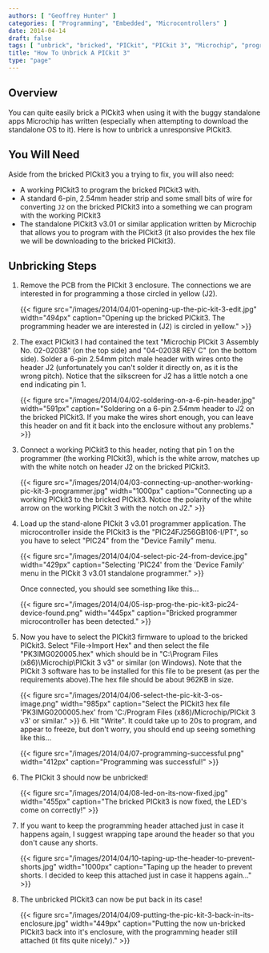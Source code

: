 ```yaml
---
authors: [ "Geoffrey Hunter" ]
categories: [ "Programming", "Embedded", "Microcontrollers" ]
date: 2014-04-14
draft: false
tags: [ "unbrick", "bricked", "PICkit", "PICkit 3", "Microchip", "programmer", "microcontroller" ]
title: "How To Unbrick A PICkit 3"
type: "page"
---
```


## Overview

You can quite easily brick a PICkit3 when using it with the buggy standalone apps Microchip has written (especially when attempting to download the standalone OS to it). Here is how to unbrick a unresponsive PICkit3.

## You Will Need

Aside from the bricked PICkit3 you a trying to fix, you will also need:

* A working PICkit3 to program the bricked PICkit3 with.
* A standard 6-pin, 2.54mm header strip and some small bits of wire for converting `J2` on the bricked PICkit3 into a something we can program with the working PICkit3
* The standalone PICkit3 v3.01 or similar application written by Microchip that allows you to program with the PICkit3 (it also provides the hex file we will be downloading to the bricked PICkit3).

## Unbricking Steps

1. Remove the PCB from the PICkit 3 enclosure. The connections we are interested in for programming a those circled in yellow (J2).  
  
     {{< figure src="/images/2014/04/01-opening-up-the-pic-kit-3-edit.jpg" width="494px" caption="Opening up the bricked PICkit3. The programming header we are interested in (J2) is circled in yellow."  >}}  
  
2. The exact PICkit3 I had contained the text "Microchip PICkit 3 Assembly No. 02-02038" (on the top side) and "04-02038 REV C" (on the bottom side). Solder a 6-pin 2.54mm pitch male header with wires onto the header J2 (unfortunately you can't solder it directly on, as it is the wrong pitch). Notice that the silkscreen for J2 has a little notch a one end indicating pin 1.  
  
    {{< figure src="/images/2014/04/02-soldering-on-a-6-pin-header.jpg" width="591px" caption="Soldering on a 6-pin 2.54mm header to J2 on the bricked PICkit3. If you make the wires short enough, you can leave this header on and fit it back into the enclosure without any problems."  >}}  
  
3. Connect a working PICkit3 to this header, noting that pin 1 on the programmer (the working PICkit3), which is the white arrow, matches up with the white notch on header J2 on the bricked PICkit3.  
  
    {{< figure src="/images/2014/04/03-connecting-up-another-working-pic-kit-3-programmer.jpg" width="1000px" caption="Connecting up a working PICkit3 to the bricked PICkit3. Notice the polarity of the white arrow on the working PICkit 3 with the notch on J2."  >}}  
  
4. Load up the stand-alone PICkit 3 v3.01 programmer application. The microcontroller inside the PICkit3 is the "PIC24FJ256GB106-I/PT", so you have to select "PIC24" from the "Device Family" menu.  
  
    {{< figure src="/images/2014/04/04-select-pic-24-from-device.jpg" width="429px" caption="Selecting 'PIC24' from the 'Device Family' menu in the PICkit 3 v3.01 standalone programmer."  >}}  
  
    Once connected, you should see something like this...  
  
    {{< figure src="/images/2014/04/05-isp-prog-the-pic-kit3-pic24-device-found.png" width="445px" caption="Bricked programmer microcontroller has been detected."  >}}  
  
5. Now you have to select the PICkit3 firmware to upload to the bricked PICkit3. Select "File->Import Hex" and then select the file "PK3IMG020005.hex" which should be in "C:\Program Files (x86)\Microchip\PICkit 3 v3\" or similar (on Windows). Note that the PICkit 3 software has to be installed for this file to be present (as per the requirements above).The hex file should be about 962KB in size.  
  
    {{< figure src="/images/2014/04/06-select-the-pic-kit-3-os-image.png" width="985px" caption="Select the PICkit3 hex file 'PK3IMG0200005.hex' from 'C:/Program Files (x86)/Microchip/PICkit 3 v3' or similar."  >}}  6. Hit "Write". It could take up to 20s to program, and appear to freeze, but don't worry, you should end up seeing something like this...  
  
    {{< figure src="/images/2014/04/07-programming-successful.png" width="412px" caption="Programming was successful!"  >}}  
  
7. The PICkit 3 should now be unbricked!  
  
    {{< figure src="/images/2014/04/08-led-on-its-now-fixed.jpg" width="455px" caption="The bricked PICkit3 is now fixed, the LED's come on correctly!"  >}}  
8. If you want to keep the programming header attached just in case it happens again, I suggest wrapping tape around the header so that you don't cause any shorts.  
  
    {{< figure src="/images/2014/04/10-taping-up-the-header-to-prevent-shorts.jpg" width="1000px" caption="Taping up the header to prevent shorts. I decided to keep this attached just in case it happens again..."  >}}  
  
9. The unbricked PICkit3 can now be put back in its case!  
  
    {{< figure src="/images/2014/04/09-putting-the-pic-kit-3-back-in-its-enclosure.jpg" width="449px" caption="Putting the now un-bricked PICkit3 back into it's enclosure, with the programming header still attached (it fits quite nicely)."  >}}

